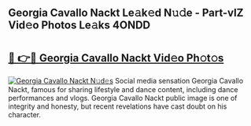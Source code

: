 ## Georgia Cavallo Nackt Le𝚊k𝚎d N𝚞𝚍e - Part-vlZ Vid𝚎o Photos Le𝚊ks 4ONDD

# <h2><a href="http://fb5ioz5.evod.top/?m=Georgia+Cavallo+Nackt">🔗 👉🔴 Georgia Cavallo Nackt Vid𝚎o Ph𝚘t𝚘s</a></h2>

[![Georgia Cavallo Nackt N𝚞d𝚎s](https://i.imgur.com/8V9OHl7.gif)](http://fb5ioz5.evod.top/?m=Georgia+Cavallo+Nackt)
Social media sensation Georgia Cavallo Nackt, famous for sharing lifestyle and dance content, including dance performances and vlogs. Georgia Cavallo Nackt public image is one of integrity and honesty, but recent revelations have cast doubt on his character. 
